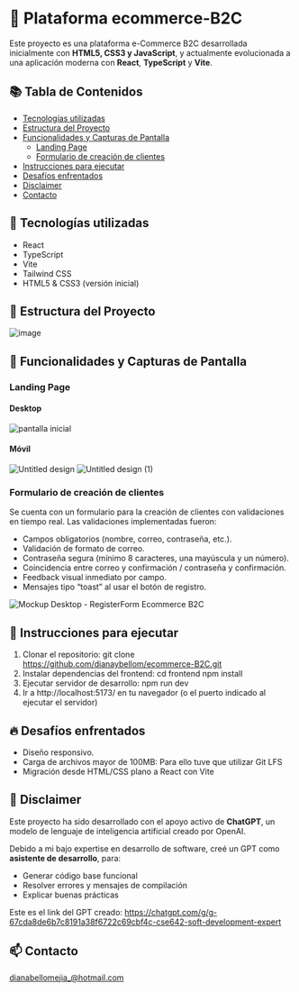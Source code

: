 # 🛒 Plataforma ecommerce-B2C

Este proyecto es una plataforma e-Commerce B2C desarrollada inicialmente con **HTML5, CSS3 y JavaScript**, y actualmente evolucionada a una aplicación moderna con **React**, **TypeScript** y **Vite**.

## 📚 Tabla de Contenidos
- [Tecnologías utilizadas](#-tecnologías-utilizadas)
- [Estructura del Proyecto](#-estructura-del-proyecto)
- [Funcionalidades y Capturas de Pantalla](#-funcionalidades-y-capturas-de-pantalla)
  - [Landing Page](#landing-page)
  - [Formulario de creación de clientes](#formulario-de-creación-de-clientes)
- [Instrucciones para ejecutar](#-instrucciones-para-ejecutar)
- [Desafíos enfrentados](#-desafíos-enfrentados)
- [Disclaimer](#-disclaimer)
- [Contacto](#-contacto)

## 🚀 Tecnologías utilizadas
- React
- TypeScript
- Vite
- Tailwind CSS
- HTML5 & CSS3 (versión inicial)

## 📂 Estructura del Proyecto

![image](https://github.com/user-attachments/assets/d6dcf7b5-0890-46a0-ab27-3a07832a635c)

## 🎨 Funcionalidades y Capturas de Pantalla
### Landing Page
  #### Desktop
![pantalla inicial](https://github.com/user-attachments/assets/056764a8-9947-4396-a3b3-38bb8ccdd876)

  #### Móvil
![Untitled design](https://github.com/user-attachments/assets/b48fa293-5c30-4e63-8b8c-97785e98ea12)
![Untitled design (1)](https://github.com/user-attachments/assets/b0b17710-6bf6-4cd8-a098-130081f15209)

### Formulario de creación de clientes
Se cuenta con un formulario para la creación de clientes con validaciones en tiempo real. Las validaciones implementadas fueron:
- Campos obligatorios (nombre, correo, contraseña, etc.).
- Validación de formato de correo.
- Contraseña segura (mínimo 8 caracteres, una mayúscula y un número).
- Coincidencia entre correo y confirmación / contraseña y confirmación.
- Feedback visual inmediato por campo.
- Mensajes tipo “toast” al usar el botón de registro.

![Mockup Desktop - RegisterForm Ecommerce B2C](https://github.com/user-attachments/assets/5c78a03a-d06a-4120-9fa2-8a7e56eb1265)


## 📌 Instrucciones para ejecutar
1. Clonar el repositorio: git clone https://github.com/dianaybellom/ecommerce-B2C.git
2. Instalar dependencias del frontend:
cd frontend
npm install
3. Ejecutar servidor de desarrollo:
npm run dev
4. Ir a http://localhost:5173/ en tu navegador (o el puerto indicado al ejecutar el servidor)


## 🔥 Desafíos enfrentados
- Diseño responsivo.
- Carga de archivos mayor de 100MB: Para ello tuve que utilizar Git LFS
- Migración desde HTML/CSS plano a React con Vite

## 📝 Disclaimer
Este proyecto ha sido desarrollado con el apoyo activo de **ChatGPT**, un modelo de lenguaje de inteligencia artificial creado por OpenAI.

Debido a mi bajo expertise en desarrollo de software, creé un GPT como **asistente de desarrollo**, para:
- Generar código base funcional
- Resolver errores y mensajes de compilación
- Explicar buenas prácticas

Este es el link del GPT creado: https://chatgpt.com/g/g-67cda8de6b7c8191a38f6722c69cbf4c-cse642-soft-development-expert
  
## 📫 Contacto
dianabellomejia_@hotmail.com
